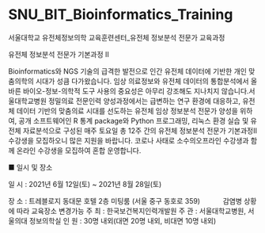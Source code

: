 # SNU_BIT_Bioinformatics_Training
서울대학교 유전체정보의학 교육훈련센터_유전체 정보분석 전문가 교육과정

유전체 정보분석 전문가 기본과정 II

Bioinformatics와 NGS 기술의 급격한 발전으로 인간 유전체 데이터에 기반한 개인 맞춤의학의 시대가 성큼 다가왔습니다. 임상 의료정보와 유전체 데이터의 통합분석에서 올바른 바이오-정보-의학적 도구 사용의 중요성은 아무리 강조해도 지나치지 않습니다.서울대학교병원 정밀의료 전문인력 양성과정에서는 급변하는 연구 환경에 대응하고, 유전체 데이터 기반의 맞춤의료 시대를 선도하는 유전체 임상 정보분석 전문가 양성을 위하여, 공개 소프트웨어인 R 통계 package와 Python 프로그래밍, 리눅스 환경 실습 및 유전체 자료분석으로 구성된 매주 토요일 총 12주 간의 유전체 정보분석 전문가 기본과정II 수강생을 모집하오니 많은 지원을 바랍니다. 코로나 사태로 소수의오프라인 수강생과 함께 온라인 수강생을 모집하여 혼합 운영합니다.


■ 일시 및 장소

일 시 : 2021년 6월 12일(토) ~ 2021년 8월 28일(토)                    

장 소 : 트레블로지 동대문 호텔 2층 미팅룸 (서울 중구 동호로 359)
   감염병 상황에 따라 교육장소 변경가능
주 최 : 한국보건복지인력개발원
주 관 : 서울대학교병원, 서울의대 정보의학실
인 원 : 30명 내외(대면 20명 내외, 비대면 10명 내외)

